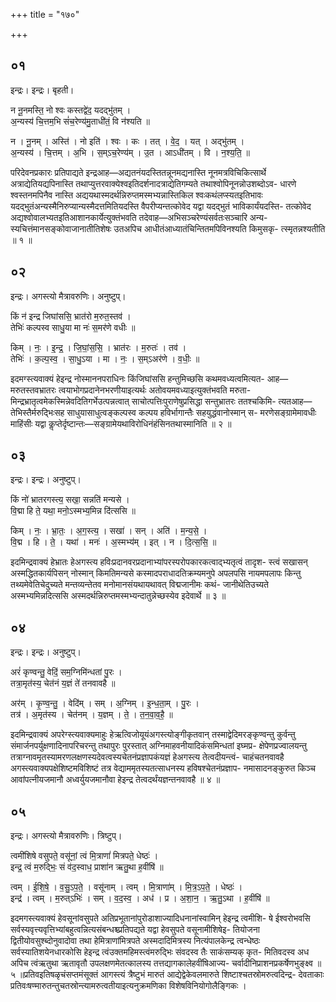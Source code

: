 +++
title = "१७०"

+++


## ०१
इन्द्रः। इन्द्रः। बृहती।

न नू॒नमस्ति॒ नो श्वः कस्तद्वे॑द॒ यदद्भु॑तम् ।  
अ॒न्यस्य॑ चि॒त्तम॒भि सं॑च॒रेण्य॑मु॒ताधी॑तं॒ वि न॑श्यति ॥

न । नू॒नम् । अस्ति॑ । नो इति॑ । श्वः । कः । तत् । वे॒द॒ । यत् । अद्भु॑तम् ।  
अ॒न्यस्य॑ । चि॒त्तम् । अ॒भि । स॒म्ऽच॒रेण्य॑म् । उ॒त । आऽधी॑तम् । वि । न॒श्य॒ति॒ ॥

परिदेवनप्रकारः प्रतिपाद्यते इन्द्रआह—अद्यतनंयदस्तितन्नूनमद्यनास्ति नूनमत्रविचिकित्सार्थे अत्राद्येतियद्यपिनास्ति तथाप्युत्तरवाक्येश्वइतिदर्शनादत्राद्येतिगम्यते तथाश्वोपिनूनन्नोउशब्दोऽव- धारणे श्वस्तनमपिनैव नास्ति अद्ययथास्मदर्थन्निरुप्तमस्मभ्यन्नास्तिकिल श्वःकथंलप्स्यतइतिभावः यदद्भुतंअन्यस्मैनिरुप्यान्यस्मैदत्तमितियदस्ति वैपरीप्यन्तत्कोवेद यद्वा यदद्भुतं भाविकार्यंयदस्ति- तत्कोवेद अद्यश्वोवालभ्यतइतिआशानकार्येत्युक्तंभवति तदेवाह—अभिसञ्चरेण्यंसर्वतःसञ्चारि अन्य- स्यचित्तंमानसङ्कोवाजानातीतिशेषः उतअपिच आधीतंआध्यातंचिन्तितमपिविनश्यति किमुसकृ- त्स्मृतन्नश्यतीति ॥ १ ॥

## ०२
इन्द्रः। अगस्त्यो मैत्रावरुणिः। अनुष्टुप्।

किं न॑ इन्द्र जिघांससि॒ भ्रात॑रो म॒रुत॒स्तव॑ ।  
तेभिः॑ कल्पस्व साधु॒या मा नः॑ स॒मर॑णे वधीः ॥

किम् । नः॒ । इ॒न्द्र॒ । जि॒घां॒स॒सि॒ । भ्रात॑रः । म॒रुतः॑ । तव॑ ।  
तेभिः॑ । क॒ल्प॒स्व॒ । सा॒धु॒ऽया । मा । नः॒ । स॒म्ऽअर॑णे । व॒धीः॒ ॥

इदमग्स्त्यवाक्यं हेइन्द्र नोस्माननपराधिनः किंजिघांससि हन्तुमिच्छसि कथमवध्यत्वमित्यत- आह—मरुतस्तवभ्रातरः त्वयाभोगप्रदानेनभरणीयाइत्यर्थः अतोवयमवध्याइत्युक्तंभवति मरुता- मिन्द्रभ्रातृत्वमेकस्मिन्नेवदितिगर्भेउत्पन्नत्वात् साचोत्पत्तिःपुराणेषुप्रसिद्धा सन्तुभ्रातरः ततश्चकिमि- त्यतआह—तेभिस्तैर्मरुद्भिःसह साधुयासाधुत्वङ्कल्पस्व कल्पय हविर्भागान्तैः सहयुद्धंवानोस्मान् स- मरणेसङ्ग्रामेमावधीः माहिंसीः यद्वा कॢप्तेर्दृष्टान्तः—सङ्ग्रामेयथाविरोधिनंहंसिनतथास्मानिति ॥ २ ॥

## ०३
इन्द्रः। इन्द्रः। अनुष्टुप्।

किं नो॑ भ्रातरगस्त्य॒ सखा॒ सन्नति॑ मन्यसे ।  
वि॒द्मा हि ते॒ यथा॒ मनो॒ऽस्मभ्य॒मिन्न दि॑त्ससि ॥

किम् । नः॒ । भ्रा॒तः॒ । अ॒ग॒स्त्य॒ । सखा॑ । सन् । अति॑ । म॒न्य॒से॒ ।  
वि॒द्म । हि । ते॒ । यथा॑ । मनः॑ । अ॒स्मभ्य॑म् । इत् । न । दि॒त्स॒सि॒ ॥

इदमिन्द्रवाक्यं हेभ्रातः हेअगस्त्य हविःप्रदानवरप्रदानाभ्यांपरस्परोपकारकत्वाद्भ्यतृत्वं तादृश- स्त्वं सखासन् अस्मद्धितकार्यपिसन् नोस्मान् किमतिमन्यसे कस्मादपराधादतिक्रम्यमनुपे अपलपसि नायमपलापः किन्तु तथ्यमेवेतिचेदुच्यते मन्तव्यन्तेतव मनोमानसंयथायथावत् विद्मजानीमः कथं- जानीथेतिउच्यते अस्मभ्यमिन्नदित्ससि अस्मदर्थन्निरुप्तमस्मभ्यन्दातुन्नेच्छस्येव इदेवार्थे ॥ ३ ॥

## ०४
इन्द्रः। इन्द्रः। अनुष्टुप्।

अरं॑ कृण्वन्तु॒ वेदिं॒ सम॒ग्निमि॑न्धतां पु॒रः ।  
तत्रा॒मृत॑स्य॒ चेत॑नं य॒ज्ञं ते॑ तनवावहै ॥

अर॑म् । कृ॒ण्व॒न्तु॒ । वेदि॑म् । सम् । अ॒ग्निम् । इ॒न्ध॒ता॒म् । पु॒रः ।  
तत्र॑ । अ॒मृत॑स्य । चेत॑नम् । य॒ज्ञम् । ते॒ । त॒न॒वा॒व॒है॒ ॥

इदमिन्द्रवाक्यं अपरेग्स्त्यवाक्यमाहुः हेऋत्विजोयूयंअगस्त्योङ्गीकृतवान् तस्माद्वेदिमरङ्कृण्वन्तु कुर्वन्तु संमार्जनपर्युक्षणादिनापरिचरन्तु तथापुरः पुरस्तात् अग्निमाहवनीयादिकंसमिन्धतां इघ्मप्र- क्षेपेणप्रज्वालयन्तु तत्राग्नावमृतस्यामरणलक्षणस्यदेवत्वस्यचेतनंप्रज्ञापकंयज्ञं हेअगस्त्य तेत्वदीयन्त्वं- चाहंचतनवावहै अगस्त्यवाक्यपक्षेशिष्टमविशिष्टं तत्र वेद्याममृतस्यतत्साधनस्य हविषश्चेतनंप्रज्ञाप- नमासादनङ्कुरुत किञ्च आवांपत्नीयजमानौ अध्वर्युयजमानौवा हेइन्द्र तेत्वदर्थंयज्ञन्तनवावहै ॥ ४ ॥

## ०५
इन्द्रः। अगस्त्यो मैत्रावरुणिः। त्रिष्टुप्।

त्वमी॑शिषे वसुपते॒ वसू॑नां॒ त्वं मि॒त्राणां॑ मित्रपते॒ धेष्ठः॑ ।  
इन्द्र॒ त्वं म॒रुद्भिः॒ सं व॑द॒स्वाध॒ प्राशा॑न ऋतु॒था ह॒वींषि॑ ॥

त्वम् । ई॒शि॒षे॒ । व॒सु॒ऽप॒ते॒ । वसू॑नाम् । त्वम् । मि॒त्राणा॑म् । मि॒त्र॒ऽप॒ते॒ । धेष्ठः॑ ।  
इन्द्र॑ । त्वम् । म॒रुत्ऽभिः॑ । सम् । व॒द॒स्व॒ । अध॑ । प्र । अ॒शा॒न॒ । ऋ॒तु॒ऽथा । ह॒वींषि॑ ॥

इदमगस्त्यवाक्यं हेवसूनांवसुपते अतिप्रभूतानांपुरोडाशाज्यादिधनानांस्वामिन् हेइन्द्र त्वमीशि- षे ईश्वरोभवसि सर्वस्यवृत्त्यवृत्तिभ्यांबहुत्वन्नित्यसंबन्धश्च्प्रतिपद्यते यद्वा हेवसुपते वसूनामीशिषेइ- तियोजना द्वितीयोवसुश्ब्दोनुवादोवा तथा हेमित्राणांमित्रपते अस्मदादिमित्रस्य नित्यंपालकेन्द्र त्वन्धेष्ठः सर्वस्यातिशयेनधारकोसि हेइन्द्र त्वंउक्तमहिमस्त्वंमरुद्भिः संवदस्व तैः साकंसम्यक् कृत- मितिवदस्व अध अपिच त्वंऋतुथा ऋतावृतौ उपलक्षणमेतत्कालस्य तत्तद्यागकालेहवींषिआज्य- चर्वादीनिप्राशनप्रकर्षेणभुङ्क्ष्व ॥ ५ ॥प्रतिवइतिषळृचंसप्तमंसूक्तं आगस्त्यं त्रैष्टुभं मारुतं आद्येद्वेकेवलमारुते शिष्टाश्चतस्रोमरुत्वदिन्द्र- देवताकाः प्रतिवःषण्मारुतन्तुचतस्रोन्त्यामरुत्वतीयाइत्यनुक्रमणिका विशेषविनियोगोलैङ्गिकः ।